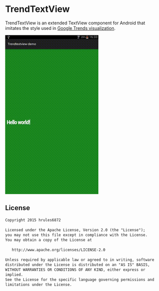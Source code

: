 TrendTextView
=====
TrendTextView is an extended TextView component for Android that imitates the style used in [Google Trends visualization](http://www.google.com/trends/hottrends/visualize).

![image](demo.gif)

License
-------
    Copyright 2015 hrules6872

    Licensed under the Apache License, Version 2.0 (the "License");
    you may not use this file except in compliance with the License.
    You may obtain a copy of the License at

       http://www.apache.org/licenses/LICENSE-2.0

    Unless required by applicable law or agreed to in writing, software
    distributed under the License is distributed on an "AS IS" BASIS,
    WITHOUT WARRANTIES OR CONDITIONS OF ANY KIND, either express or implied.
    See the License for the specific language governing permissions and
    limitations under the License.
